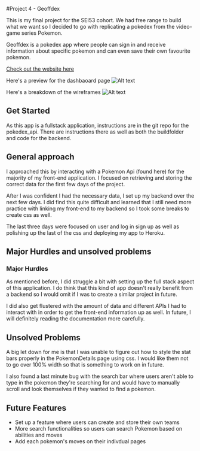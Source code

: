#Project 4 - Geoffdex

This is my final project for the SEI53 cohort. We had free range to build what we want so I decided to go with replicating a pokedex from the video-game series Pokemon. 

Geoffdex is a pokedex app where people can sign in and receive information about specific pokemon and can even save their own favourite pokemon. 

<a href="https://secure-refuge-39891.herokuapp.com/">
Check out the website here</a>

Here's a preview for the dashbaoard page
![Alt text](/pokedex-app/src/Images/preview_for_app.png)

Here's a breakdown of the wireframes
![Alt text](/pokedex-app/src/Images/exported-freehand.png.png)

## Get Started
As this app is a fullstack application, instructions are in the git repo for the pokedex_api. There are instructions there as well as both the buildfolder and code for the backend.

## General approach
I approached this by interacting with a Pokemon Api (found here) for the majority of my front-end application. I focused on retrieving and storing the correct data for the first few days of the project. 

After I was confident I had the necessary data, I set up my backend over the next few days. I did find this quite difficult and learned that I still need more practice with linking my front-end to my backend so I took some breaks to create css as well. 

The last three days were focused on user and log in sign up as well as polishing up the last of the css and deploying my app to Heroku.

## Major Hurdles and unsolved problems

### Major Hurdles
As mentioned before, I did struggle a bit with setting up the full stack aspect of this application. I do think that this kind of app doesn't really benefit from a backend so I would omit if I was to create a similar project in future.

I did also get flustered with the amount of data and different APIs I had to interact with in order to get the front-end information up as well. In future, I will definitely reading the documentation more carefully.

## Unsolved Problems
A big let down for me is that I was unable to figure out how to style the stat bars properly in the PokemonDetails page using css. I would like them not to go over 100% width so that is something to work on in future.

I also found a last minute bug with the search bar where users aren't able to type in the pokemon they're searching for and would have to manually scroll and look themselves if they wanted to find a pokemon. 

## Future Features
- Set up a feature where users can create and store their own teams
- More search functionalities so users can search Pokemon based on abilities and moves
- Add each pokemon's moves on their indivdual pages

